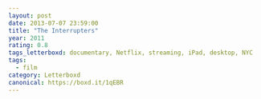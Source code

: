 ```yaml
---
layout: post 
date: 2013-07-07 23:59:00
title: "The Interrupters"
year: 2011
rating: 0.8
tags_letterboxd: documentary, Netflix, streaming, iPad, desktop, NYC
tags:
  - film
category: Letterboxd
canonical: https://boxd.it/1qEBR
---
```

